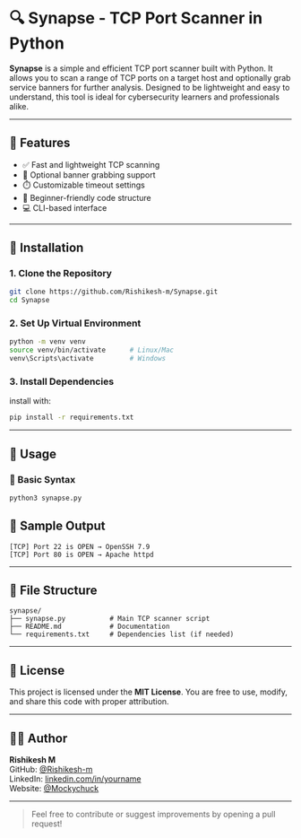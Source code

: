 # 🔍 Synapse - TCP Port Scanner in Python

**Synapse** is a simple and efficient TCP port scanner built with Python. It allows you to scan a range of TCP ports on a target host and optionally grab service banners for further analysis. Designed to be lightweight and easy to understand, this tool is ideal for cybersecurity learners and professionals alike.

---

## 📌 Features

- ✅ Fast and lightweight TCP scanning
- 🔎 Optional banner grabbing support
- ⏱️ Customizable timeout settings
- 🧠 Beginner-friendly code structure
- 💻 CLI-based interface

---

## 🧰 Installation

### 1. Clone the Repository

```bash
git clone https://github.com/Rishikesh-m/Synapse.git
cd Synapse
```

### 2. Set Up Virtual Environment

```bash
python -m venv venv
source venv/bin/activate      # Linux/Mac
venv\Scripts\activate         # Windows
```

### 3. Install Dependencies

install with:

```bash
pip install -r requirements.txt
```

---

## 🚀 Usage

### 📎 Basic Syntax

```bash
python3 synapse.py
```

## 🧪 Sample Output

```
[TCP] Port 22 is OPEN → OpenSSH 7.9
[TCP] Port 80 is OPEN → Apache httpd
```

---

## 📁 File Structure

```
synapse/
├── synapse.py           # Main TCP scanner script
├── README.md            # Documentation
└── requirements.txt     # Dependencies list (if needed)
```

---

## 📜 License

This project is licensed under the **MIT License**. You are free to use, modify, and share this code with proper attribution.

---

## 🙋‍♂️ Author

**Rishikesh M**  
GitHub: [@Rishikesh-m](https://github.com/Rishikesh-m)  
LinkedIn: [linkedin.com/in/yourname](https://linkedin.com/in/-rishikesh-m)  
Website: [@Mockychuck](https://mockychuck.pages.dev)

---

> Feel free to contribute or suggest improvements by opening a pull request!
